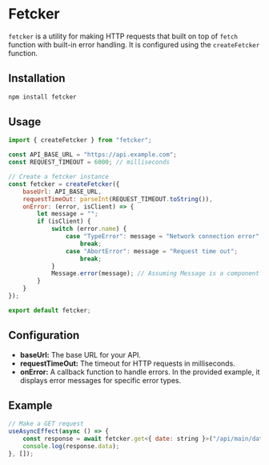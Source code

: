 # Fetcker

`fetcker` is a utility for making HTTP requests that built on top of `fetch` function with built-in error handling. It is configured using the `createFetcker` function.

## Installation

```bash
npm install fetcker
```

## Usage

```javascript
import { createFetcker } from "fetcker";

const API_BASE_URL = "https://api.example.com";
const REQUEST_TIMEOUT = 6000; // milliseconds

// Create a fetcker instance
const fetcker = createFetcker({
    baseUrl: API_BASE_URL,
    requestTimeOut: parseInt(REQUEST_TIMEOUT.toString()),
    onError: (error, isClient) => {
        let message = "";
        if (isClient) {
            switch (error.name) {
                case "TypeError": message = "Network connection error";
                    break;
                case "AbortError": message = "Request time out";
                    break;
            }
            Message.error(message); // Assuming Message is a component for displaying errors
        }
    }
});

export default fetcker;
```

## Configuration

- **baseUrl:** The base URL for your API.
- **requestTimeOut:** The timeout for HTTP requests in milliseconds.
- **onError:** A callback function to handle errors. In the provided example, it displays error messages for specific error types.

## Example

```javascript
// Make a GET request
useAsyncEffect(async () => {
    const response = await fetcker.get<{ date: string }>("/api/main/date");
    console.log(response.data);
}, []);
```

